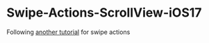# Swipe-Actions-ScrollView-iOS17
Following [another tutorial](https://youtube.com/watch?v=K8VnH2eEnK4) for swipe actions
